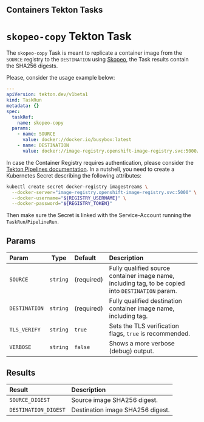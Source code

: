 Containers Tekton Tasks
-----------------------

# `skopeo-copy` Tekton Task

The `skopeo-copy` Task is meant to replicate a container image from the `SOURCE` registry to the `DESTINATION` using [Skopeo][containersSkopeo], the Task results contain the SHA256 digests.

Please, consider the usage example below:

```yaml
---
apiVersion: tekton.dev/v1beta1
kind: TaskRun
metadata: {}
spec:
  taskRef:
    name: skopeo-copy
  params:
    - name: SOURCE
      value: docker://docker.io/busybox:latest
    - name: DESTINATION
      value: docker://image-registry.openshift-image-registry.svc:5000/task-containers/busybox:latest
```

In case the Container Registry requires authentication, please consider the [Tekton Pipelines documentation][tektonPipelineAuth]. In a nutshell, you need to create a Kubernetes Secret describing the following attributes:

```bash
kubectl create secret docker-registry imagestreams \
  --docker-server="image-registry.openshift-image-registry.svc:5000" \
  --docker-username="${REGISTRY_USERNAME}" \
  --docker-password="${REGISTRY_TOKEN}"
```

Then make sure the Secret is linked with the Service-Account running the `TaskRun`/`PipelineRun`.

## Params

| Param         | Type                       | Default                      | Description                |
| :------------ | :------------------------: | :--------------------------- | :------------------------- |
| `SOURCE` | `string` | (required) | Fully qualified source container image name, including tag, to be copied into `DESTINATION` param. |
| `DESTINATION` | `string` | (required) | Fully qualified destination container image name, including tag. |
| `TLS_VERIFY` | `string` | `true` | Sets the TLS verification flags, `true` is recommended. |
| `VERBOSE` | `string` | `false` | Shows a more verbose (debug) output. |

## Results

| Result        | Description                |
| :------------ | :------------------------- |
| `SOURCE_DIGEST` | Source image SHA256 digest. |
| `DESTINATION_DIGEST` | Destination image SHA256 digest. |

[tektonPipelineAuth]: https://tekton.dev/docs/pipelines/auth/#configuring-docker-authentication-for-docker
[containersSkopeo]: https://github.com/containers/skopeo

